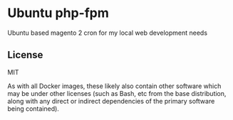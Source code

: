 # Ubuntu php-fpm

Ubuntu based magento 2 cron for my local web development needs

## License

MIT

As with all Docker images, these likely also contain other software which may be under other licenses (such as Bash, etc from the base distribution, along with any direct or indirect dependencies of the primary software being contained).
